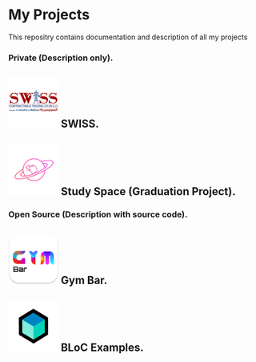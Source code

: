 # My Projects
 This repositry contains documentation and description of all my projects



### Private (Description only).

<h2><a href="./swiss/README.md" style="text-decoration:none">
<img src="swiss/assets/logo.png" width="100" height="100"> SWISS.
</a></h2>




<h2><a href="./graduation_project/README.md" style="text-decoration:none">
<img src="graduation_project/assets/logo.png" width="100" height="100"> Study Space (Graduation Project).
</a></h2>


### Open Source (Description with source code).

<h2><a href="https://github.com/omar-hanafy/gym_bar" style="text-decoration:none">
<img src="assets/gymbar-logo.png" width="100" height="100"> Gym Bar.
</a></h2>



<h2><a href="https://github.com/omar-hanafy/bloc_examples" style="text-decoration:none">
<img src="assets/bloc-logo.png" width="100" height="100"> BLoC Examples.
</a></h2>

